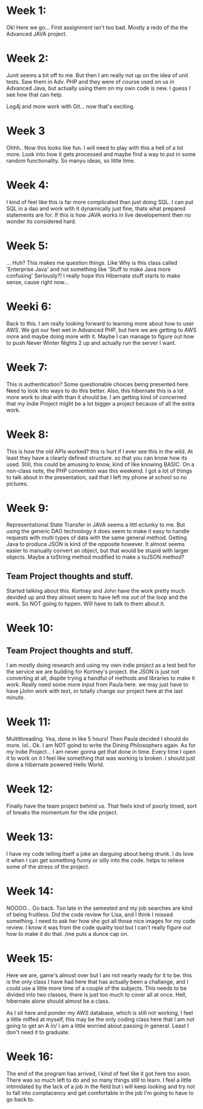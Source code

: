 # Week 1:
Ok!  Here we go...  First assignment isn't too bad.  Mostly a redo of the the Advanced JAVA project.

# Week 2: 
Junit seems a bit off to me.  But then I am really not up on the idea of unit tests.  Saw them in Adv. PHP and they were of course used on us in Advanced Java, but actually using them on my own code is new.  I guess I see how that can help.

Log4j and more work with Git...  now that's exciting.

# Week 3
Ohhh..  Now this looks like fun.  I will need to play with this a hell of a lot more.  Look into how it gets processed and maybe find a way to put in some random functionality.  So manyu ideas, so little time.

# Week 4: 
I kind of feel like this is far more complicated than just doing SQL.  I can put SQL in a dao and work with it dynamically just fine, thats what prepared statements are for.  If this is how JAVA works in live developement then no wonder its considered hard.

# Week 5: 
... Huh?  This makes me question things.  Like Why is this class called 'Enterprise Java' and not something like 'Stuff to make Java more confusing'  Seriously?!  I really hope this Hibernate stuff starts to make sense, cause right now...

# Weeki 6:
Back to this.  I am really looking forward to learning more about how to user AWS.  We got our feet wet in Advanced PHP, but here we are getting to AWS more and maybe doing more with it.  Maybe I can manage to figure out how to push Never Winter Nights 2 up and actually run the server I want.

# Week 7: 
This is authentication?  Some questionable choices being presented here.  Need to look into ways to do this better.  Also, this hibernate this is a lot more work to deal with than it should be.  I am getting kind of concerned that my Indie Project might be a lot bigger a project because of all the extra work.

# Week 8: 
This is how the old APIs worked?  this is hurt if I ever see this in the wild.  At least they have a clearly defined structure. so that you can know how its used.  Still, this could be amusing to know, kind of like knowing BASIC.  On a non-class note, the PHP convention was this weekend.  I got a lot of things to talk about in the presentation, sad that I left my phone at school so no pictures.

# Week 9:
Representational State Transfer in JAVA seems a littl eclunky to me.  But using the generic DAO technology  it does seem to make it easy to handle requests with multi types of data with the same general method.  Getting Java to produce JSON is kind of the opposite however.  It almost seems easier to manually convert an object, but that would be stupid with larger objects.  Maybe a toString method modified to make a toJSON method?

## Team Project thoughts and stuff.
Started talking about this.  Kortney and John have the work pretty much devided up and they almsot seem to have left me out of the loop and the work.  So NOT going to hppen.  Will have to talk to them about it.

# Week 10:
## Team Project thoughts and stuff.
I am mostly doing research and using my own indie project as a test bed for the service we are building for Kortney's project.  the JSON is just not converting at all, dispite trying a handful of methods and libraries to make it work.  Really need some more input from Paula here.  we may just have to have jJohn work with text, or totally change our project here at the last minute.

# Week 11:
Multithreading. Yea,  done in like 5 hours!  Then Paula decided I should do more. lol..  Ok.  I am NOT goind to write the Dining Philosophers again.  As for my Indie Project... I am never gonna get that done in time.  Every time I open it to work on it I feel like something that was working is broken.  I should just done a hibernate powered Hello World.

# Week 12: 
Finally have the team project behind us.  That feels kind of poorly timed, sort of breaks the momentum for the idie project.

# Week 13:
I have my code telling itself a joke an darguing about being drunk.  I do love it when I can get something funny or silly into the code.  helps to relieve some of the stress of the project.

# Week 14: 
NOOOO...  Go back.  Too late in the semested and my job searches are kind of being fruitless.  Did the code review for Lisa, and I think I missed something.  I need to ask her how she got all those nice images for my code review.  I know it was from the code quality tool but I can't really figure out how to make it do that.  /me puts a dunce cap on.

# Week 15:
Here we are, game's almost over but I am not nearly ready for it to be.  this is the only class I have had here that has actually been a challange, and I could use a little more time of a couple of the subjects.  This needs to be divided into two classes, there is just too much to cover all at once.  Hell, hibernate alone should almost be a class. 

As I sit here and ponder my AWS database, which is still not working, I feel a little miffed at myself, this may be the only coding class here that I am not going to get an A in/  I am a little worried about passing in general.  Least I don't need it to graduate.

# Week 16: 
The end of the program has arrived,  I kind of feel like it got here too soon.  There was so much left to do and so many things still to learn.  I feel a little intimidated by the lack of a job in the field but i will keep looking and try not to fall into complacency and get comfortable in the job I'm going to have to go back to.
